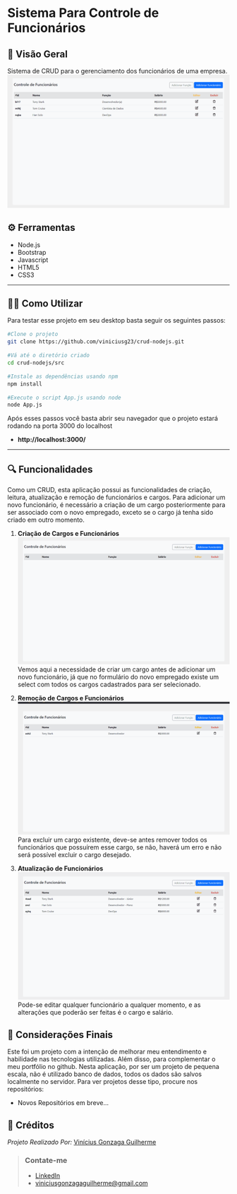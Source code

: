 # Sistema Para Controle de Funcionários
<link rel="stylesheet" href="https://cdn.jsdelivr.net/gh/devicons/devicon@v2.15.1/devicon.min.css">

## 👀 Visão Geral

Sistema de CRUD para o gerenciamento dos funcionários de uma empresa.
![](./doc/crud-nodejs_overview.gif)

## ⚙️ Ferramentas
- <i class="devicon-nodejs-plain colored"></i> Node.js
- <i class="devicon-bootstrap-plain colored"></i> Bootstrap
- <i class="devicon-javascript-plain colored"></i> Javascript
- <i class="devicon-html5-plain colored"></i> HTML5
- <i class="devicon-css3-plain colored"></i> CSS3
---
## 👨‍💻 Como Utilizar
Para testar esse projeto em seu desktop basta seguir os seguintes passos:
```bash
#Clone o projeto
git clone https://github.com/viniciusg23/crud-nodejs.git
```

```bash
#Vá até o diretório criado
cd crud-nodejs/src
```

```bash
#Instale as dependências usando npm
npm install
```

```bash
#Execute o script App.js usando node
node App.js
```
Após esses passos você basta abrir seu navegador que o projeto estará rodando na porta 3000 do localhost

- **http://localhost:3000/**
---
## 🔍 Funcionalidades
Como um CRUD, esta aplicação possui as funcionalidades de criação, leitura, atualização e remoção de funcionários e cargos. Para adicionar um novo funcionário, é necessário a criação de um cargo posteriormente para ser associado com o novo empregado, exceto se o cargo já tenha sido criado em outro momento.

1. **Criação de Cargos e Funcionários**
    ![](./doc/crud-nodejs_creation.gif)
    Vemos aqui a necessidade de criar um cargo antes de adicionar um novo funcionário, já que no formulário do novo empregado existe um select com todos os cargos cadastrados para ser selecionado.

1. **Remoção de Cargos e Funcionários**
    ![](./doc/crud-nodejs_delete.gif)
    Para excluir um cargo existente, deve-se antes remover todos os funcionários que possuírem esse cargo, se não, haverá um erro e não será possível excluir o cargo desejado.

1. **Atualização de Funcionários**
    ![](./doc/crud-nodejs_update.gif)
    Pode-se editar qualquer funcionário a qualquer momento, e as alterações que poderão ser feitas é o cargo e salário.

## 👋 Considerações Finais
Este foi um projeto com a intenção de melhorar meu entendimento e habilidade nas tecnologias utilizadas. Além disso, para complementar o meu portfólio no github.
Nesta aplicação, por ser um projeto de pequena escala, não é utilizado banco de dados, todos os dados são salvos localmente no servidor. Para ver projetos desse tipo, procure nos repositórios:
- Novos Repositórios em breve...

## 📜 Créditos
_Projeto Realizado Por:_ [Vinícius Gonzaga Guilherme](https://www.linkedin.com/in/vin%C3%ADcius-gonzaga-guilherme-9a65a722a/)

> ### Contate-me
> - <i class="devicon-linkedin-plain colored"></i> [LinkedIn](https://www.linkedin.com/in/vin%C3%ADcius-gonzaga-guilherme-9a65a722a/)
> - viniciusgonzagaguilherme@gmail.com
          
          
          

